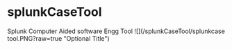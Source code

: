 # splunkCaseTool
Splunk Computer Aided software Engg Tool
![](/splunkCaseTool/splunkcase tool.PNG?raw=true "Optional Title")

